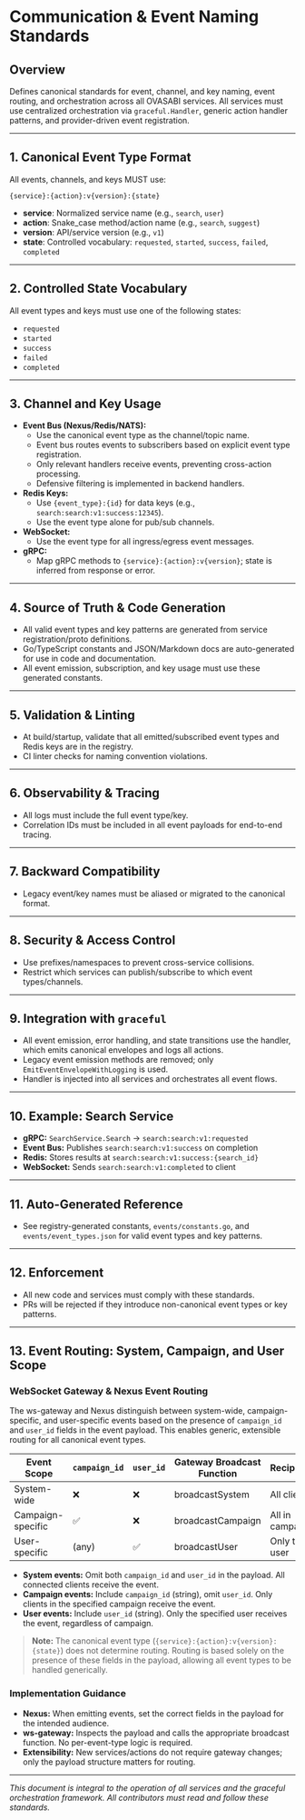 # Communication & Event Naming Standards

## Overview

Defines canonical standards for event, channel, and key naming, event routing, and orchestration
across all OVASABI services. All services must use centralized orchestration via `graceful.Handler`,
generic action handler patterns, and provider-driven event registration.

---

## 1. Canonical Event Type Format

All events, channels, and keys MUST use:

```text
{service}:{action}:v{version}:{state}
```

- **service**: Normalized service name (e.g., `search`, `user`)
- **action**: Snake_case method/action name (e.g., `search`, `suggest`)
- **version**: API/service version (e.g., `v1`)
- **state**: Controlled vocabulary: `requested`, `started`, `success`, `failed`, `completed`

---

## 2. Controlled State Vocabulary

All event types and keys must use one of the following states:

- `requested`
- `started`
- `success`
- `failed`
- `completed`

---

## 3. Channel and Key Usage

- **Event Bus (Nexus/Redis/NATS):**
  - Use the canonical event type as the channel/topic name.
  - Event bus routes events to subscribers based on explicit event type registration.
  - Only relevant handlers receive events, preventing cross-action processing.
  - Defensive filtering is implemented in backend handlers.
- **Redis Keys:**
  - Use `{event_type}:{id}` for data keys (e.g., `search:search:v1:success:12345`).
  - Use the event type alone for pub/sub channels.
- **WebSocket:**
  - Use the event type for all ingress/egress event messages.
- **gRPC:**
  - Map gRPC methods to `{service}:{action}:v{version}`; state is inferred from response or error.

---

## 4. Source of Truth & Code Generation

- All valid event types and key patterns are generated from service registration/proto definitions.
- Go/TypeScript constants and JSON/Markdown docs are auto-generated for use in code and
  documentation.
- All event emission, subscription, and key usage must use these generated constants.

---

## 5. Validation & Linting

- At build/startup, validate that all emitted/subscribed event types and Redis keys are in the
  registry.
- CI linter checks for naming convention violations.

---

## 6. Observability & Tracing

- All logs must include the full event type/key.
- Correlation IDs must be included in all event payloads for end-to-end tracing.

---

## 7. Backward Compatibility

- Legacy event/key names must be aliased or migrated to the canonical format.

---

## 8. Security & Access Control

- Use prefixes/namespaces to prevent cross-service collisions.
- Restrict which services can publish/subscribe to which event types/channels.

---

## 9. Integration with `graceful`

- All event emission, error handling, and state transitions use the handler, which emits canonical
  envelopes and logs all actions.
- Legacy event emission methods are removed; only `EmitEventEnvelopeWithLogging` is used.
- Handler is injected into all services and orchestrates all event flows.

---

## 10. Example: Search Service

- **gRPC:** `SearchService.Search` → `search:search:v1:requested`
- **Event Bus:** Publishes `search:search:v1:success` on completion
- **Redis:** Stores results at `search:search:v1:success:{search_id}`
- **WebSocket:** Sends `search:search:v1:completed` to client

---

## 11. Auto-Generated Reference

- See registry-generated constants, `events/constants.go`, and `events/event_types.json` for valid
  event types and key patterns.

---

## 12. Enforcement

- All new code and services must comply with these standards.
- PRs will be rejected if they introduce non-canonical event types or key patterns.

---

## 13. Event Routing: System, Campaign, and User Scope

### WebSocket Gateway & Nexus Event Routing

The ws-gateway and Nexus distinguish between system-wide, campaign-specific, and user-specific
events based on the presence of `campaign_id` and `user_id` fields in the event payload. This
enables generic, extensible routing for all canonical event types.

| Event Scope       | `campaign_id` | `user_id` | Gateway Broadcast Function | Recipients      |
| ----------------- | ------------- | --------- | -------------------------- | --------------- |
| System-wide       | ❌            | ❌        | broadcastSystem            | All clients     |
| Campaign-specific | ✅            | ❌        | broadcastCampaign          | All in campaign |
| User-specific     | (any)         | ✅        | broadcastUser              | Only that user  |

- **System events:** Omit both `campaign_id` and `user_id` in the payload. All connected clients
  receive the event.
- **Campaign events:** Include `campaign_id` (string), omit `user_id`. Only clients in the specified
  campaign receive the event.
- **User events:** Include `user_id` (string). Only the specified user receives the event,
  regardless of campaign.

> **Note:** The canonical event type (`{service}:{action}:v{version}:{state}`) does not determine
> routing. Routing is based solely on the presence of these fields in the payload, allowing all
> event types to be handled generically.

### Implementation Guidance

- **Nexus:** When emitting events, set the correct fields in the payload for the intended audience.
- **ws-gateway:** Inspects the payload and calls the appropriate broadcast function. No
  per-event-type logic is required.
- **Extensibility:** New services/actions do not require gateway changes; only the payload structure
  matters for routing.

---

_This document is integral to the operation of all services and the graceful orchestration
framework. All contributors must read and follow these standards._
